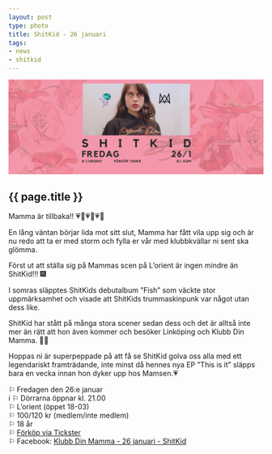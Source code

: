 ```yaml
---
layout: post
type: photo
title: ShitKid - 26 januari
tags:
- news
- shitkid
---
```


<img class="news-photo" src="/assets/img/news/shitkid_2018.png" alt="{{ page.title }}" />

## {{ page.title }}

Mamma är tillbaka!! 💗🌹💗🌹💗🌹

En lång väntan börjar lida mot sitt slut, Mamma har fått vila upp sig och är nu redo att ta er med storm och fylla er vår med klubbkvällar ni sent ska glömma.

Först ut att ställa sig på Mammas scen på L’orient är ingen mindre än ShitKid!!! 🎆

I somras släpptes ShitKids debutalbum ”Fish” som väckte stor uppmärksamhet och visade att ShitKids trummaskinpunk var något utan dess like.

ShitKid har stått på många stora scener sedan dess och det är alltså inte mer än rätt att hon även kommer och besöker Linköping och Klubb Din Mamma. 🌹💗

Hoppas ni är superpeppade på att få se ShitKid golva oss alla med ett legendariskt framträdande, inte minst då hennes nya EP ”This is it” släpps bara en vecka innan hon dyker upp hos Mamsen.💗

⚐ Fredagen den 26:e januar<br />i
⚐ Dörrarna öppnar kl. 21.00<br />
⚐ L’orient (öppet 18-03)<br />
⚐ 100/120 kr (medlem/inte medlem)<br />
⚐ 18 år<br />
⚐ [Förköp via Tickster](https://www.tickster.com/sv/events/af2ydb92w99kd2c/2017-10-27/mattias-alkberg)<br />
⚐ Facebook: [Klubb Din Mamma - 26 januari - ShitKid](https://www.facebook.com/events/160680244563330/)<br />
